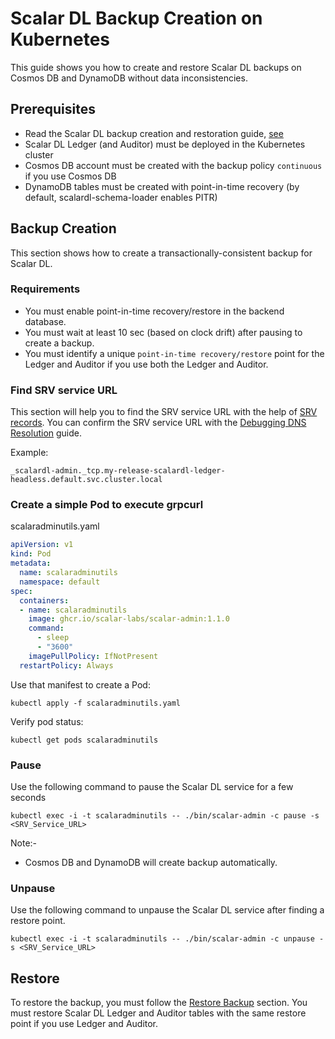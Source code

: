 # Scalar DL Backup Creation on Kubernetes

This guide shows you how to create and restore Scalar DL backups on Cosmos DB and DynamoDB without data inconsistencies.

## Prerequisites

* Read the Scalar DL backup creation and restoration guide, [see](https://github.com/scalar-labs/scalardl/blob/master/docs/backup-restore.md)
* Scalar DL Ledger (and Auditor) must be deployed in the Kubernetes cluster
* Cosmos DB account must be created with the backup policy `continuous` if you use Cosmos DB
* DynamoDB tables must be created with point-in-time recovery (by default, scalardl-schema-loader enables PITR)

## Backup Creation

This section shows how to create a transactionally-consistent backup for Scalar DL.

### Requirements

* You must enable point-in-time recovery/restore in the backend database.
* You must wait at least 10 sec (based on clock drift) after pausing to create a backup.
* You must identify a unique `point-in-time recovery/restore` point for the Ledger and Auditor if you use both the Ledger and Auditor. 

### Find SRV service URL

This section will help you to find the SRV service URL with the help of [SRV records](https://kubernetes.io/docs/concepts/services-networking/dns-pod-service/#srv-records).
You can confirm the SRV service URL with the [Debugging DNS Resolution](https://kubernetes.io/docs/tasks/administer-cluster/dns-debugging-resolution/) guide.

Example: 
```
_scalardl-admin._tcp.my-release-scalardl-ledger-headless.default.svc.cluster.local
```

### Create a simple Pod to execute grpcurl

scalaradminutils.yaml

```yaml
apiVersion: v1
kind: Pod
metadata:
  name: scalaradminutils
  namespace: default
spec:
  containers:
  - name: scalaradminutils
    image: ghcr.io/scalar-labs/scalar-admin:1.1.0
    command:
      - sleep
      - "3600"
    imagePullPolicy: IfNotPresent
  restartPolicy: Always
```

Use that manifest to create a Pod:

```console
kubectl apply -f scalaradminutils.yaml
```

Verify pod status:

```console
kubectl get pods scalaradminutils
```

### Pause

Use the following command to pause the Scalar DL service for a few seconds

```console
kubectl exec -i -t scalaradminutils -- ./bin/scalar-admin -c pause -s <SRV_Service_URL>
```
Note:-
* Cosmos DB and DynamoDB will create backup automatically.

### Unpause

Use the following command to unpause the Scalar DL service after finding a restore point.

```console
kubectl exec -i -t scalaradminutils -- ./bin/scalar-admin -c unpause -s <SRV_Service_URL>
```

## Restore

To restore the backup, you must follow the [Restore Backup](https://github.com/scalar-labs/scalardb/blob/master/docs/backup-restore.md#restore-backup) section.
You must restore Scalar DL Ledger and Auditor tables with the same restore point if you use Ledger and Auditor.
